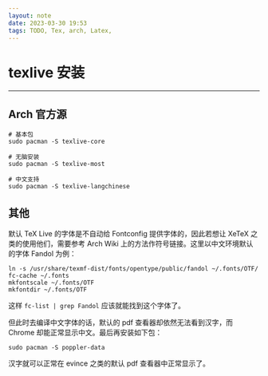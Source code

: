 ```yaml
---
layout: note
date: 2023-03-30 19:53
tags: TODO, Tex, arch, Latex, 
---
```


# texlive 安装

---

## Arch 官方源

```shell
# 基本包
sudo pacman -S texlive-core

# 无脑安装
sudo pacman -S texlive-most

# 中文支持
sudo pacman -S texlive-langchinese
```

## 其他

默认 TeX Live 的字体是不自动给 Fontconfig 提供字体的，因此若想让 XeTeX 之类的使用他们，需要参考 Arch Wiki 上的方法作符号链接。这里以中文环境默认的字体 Fandol 为例：

```shell
ln -s /usr/share/texmf-dist/fonts/opentype/public/fandol ~/.fonts/OTF/
fc-cache ~/.fonts
mkfontscale ~/.fonts/OTF
mkfontdir ~/.fonts/OTF
```

这样 `fc-list | grep Fandol` 应该就能找到这个字体了。

但此时去编译中文字体的话，默认的 pdf 查看器却依然无法看到汉字，而 Chrome 却能正常显示中文。最后再安装如下包：

```shell
sudo pacman -S poppler-data
```

汉字就可以正常在 evince 之类的默认 pdf 查看器中正常显示了。
